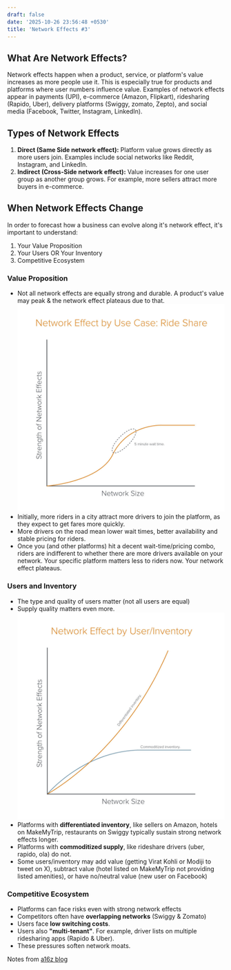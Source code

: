 ```yaml
---
draft: false
date: '2025-10-26 23:56:48 +0530'
title: 'Network Effects #3'
---
```

## What Are Network Effects?

Network effects happen when a product, service, or platform's value increases as more people use it.
This is especially true for products and platforms where user numbers influence value.
Examples of network effects appear in payments (UPI), e-commerce (Amazon, Flipkart), ridesharing (Rapido, Uber), delivery platforms (Swiggy, zomato, Zepto), and social media (Facebook, Twitter, Instagram, LinkedIn).

## Types of Network Effects

1. **Direct (Same Side network effect):** Platform value grows directly as more users join. Examples include social networks like Reddit, Instagram, and LinkedIn.
2. **Indirect (Cross-Side network effect):** Value increases for one user group as another group grows. For example, more sellers attract more buyers in e-commerce.

## When Network Effects Change

In order to forecast how a business can evolve along it's network effect, it's important to understand: 
1. Your Value Proposition
2. Your Users OR Your Inventory
3. Competitive Ecosystem

### Value Proposition
* Not all network effects are equally strong and durable. A product's value may peak & the network effect plateaus due to that.
![Ride Share Network Effect](ride-share.png)
* Initially, more riders in a city attract more drivers to join the platform, as they expect to get fares more quickly.
* More drivers on the road mean lower wait times, better availability and stable pricing for riders.
* Once you (and other platforms) hit a decent wait-time/pricing combo, riders are indifferent to whether there are more drivers available on your network. Your specific platform matters less to riders now. Your network effect plateaus.

### Users and Inventory
* The type and quality of users matter (not all users are equal)
* Supply quality matters even more.
![Inventory | Network Effects](inventory.png)
* Platforms with **differentiated inventory**, like sellers on Amazon, hotels on MakeMyTrip, restaurants on Swiggy typically sustain strong network effects longer.
* Platforms with **commoditized supply**, like rideshare drivers (uber, rapido, ola) do not. 
* Some users/inventory may add value (getting Virat Kohli or Modiji to tweet on X), subtract value (hotel listed on MakeMyTrip not providing listed amenities), or have no/neutral value (new user on Facebook)

### Competitive Ecosystem
* Platforms can face risks even with strong network effects 
* Competitors often have **overlapping networks** (Swiggy & Zomato)
* Users face **low switching costs**. 
* Users also **"multi-tenant"**. For example, driver lists on multiple ridesharing apps (Rapido & Uber). 
* These pressures soften network moats.

Notes from [a16z blog](https://a16z.com/the-dynamics-of-network-effects/)

